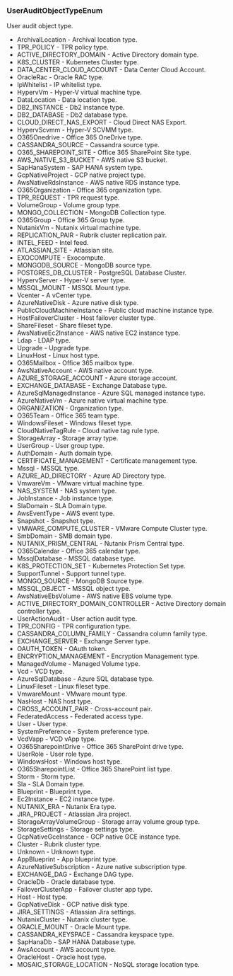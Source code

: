 ### UserAuditObjectTypeEnum
User audit object type.

- ArchivalLocation - Archival location type.
- TPR_POLICY - TPR policy type.
- ACTIVE_DIRECTORY_DOMAIN - Active Directory domain type.
- K8S_CLUSTER - Kubernetes Cluster type.
- DATA_CENTER_CLOUD_ACCOUNT - Data Center Cloud Account.
- OracleRac - Oracle RAC type.
- IpWhitelist - IP whitelist type.
- HypervVm - Hyper-V virtual machine type.
- DataLocation - Data location type.
- DB2_INSTANCE - Db2 instance type.
- DB2_DATABASE - Db2 database type.
- CLOUD_DIRECT_NAS_EXPORT - Cloud Direct NAS Export.
- HypervScvmm - Hyper-V SCVMM type.
- O365Onedrive - Office 365 OneDrive type.
- CASSANDRA_SOURCE - Cassandra source type.
- O365_SHAREPOINT_SITE - Office 365 SharePoint Site type.
- AWS_NATIVE_S3_BUCKET - AWS native S3 bucket.
- SapHanaSystem - SAP HANA system type.
- GcpNativeProject - GCP native project type.
- AwsNativeRdsInstance - AWS native RDS instance type.
- O365Organization - Office 365 organization type.
- TPR_REQUEST - TPR request type.
- VolumeGroup - Volume group type.
- MONGO_COLLECTION - MongoDB Collection type.
- O365Group - Office 365 Group type.
- NutanixVm - Nutanix virtual machine type.
- REPLICATION_PAIR - Rubrik cluster replication pair.
- INTEL_FEED - Intel feed.
- ATLASSIAN_SITE - Atlassian site.
- EXOCOMPUTE - Exocompute.
- MONGODB_SOURCE - MongoDB source type.
- POSTGRES_DB_CLUSTER - PostgreSQL Database Cluster.
- HypervServer - Hyper-V server type.
- MSSQL_MOUNT - MSSQL Mount type.
- Vcenter - A vCenter type.
- AzureNativeDisk - Azure native disk type.
- PublicCloudMachineInstance - Public cloud machine instance type.
- HostFailoverCluster - Host failover cluster type.
- ShareFileset - Share fileset type.
- AwsNativeEc2Instance - AWS native EC2 instance type.
- Ldap - LDAP type.
- Upgrade - Upgrade type.
- LinuxHost - Linux host type.
- O365Mailbox - Office 365 mailbox type.
- AwsNativeAccount - AWS native account type.
- AZURE_STORAGE_ACCOUNT - Azure storage account.
- EXCHANGE_DATABASE - Exchange Database type.
- AzureSqlManagedInstance - Azure SQL managed instance type.
- AzureNativeVm - Azure native virtual machine type.
- ORGANIZATION - Organization type.
- O365Team - Office 365 team type.
- WindowsFileset - Windows fileset type.
- CloudNativeTagRule - Cloud native tag rule type.
- StorageArray - Storage array type.
- UserGroup - User group type.
- AuthDomain - Auth domain type.
- CERTIFICATE_MANAGEMENT - Certificate management type.
- Mssql - MSSQL type.
- AZURE_AD_DIRECTORY - Azure AD Directory type.
- VmwareVm - VMware virtual machine type.
- NAS_SYSTEM - NAS system type.
- JobInstance - Job instance type.
- SlaDomain - SLA Domain type.
- AwsEventType - AWS event type.
- Snapshot - Snapshot type.
- VMWARE_COMPUTE_CLUSTER - VMware Compute Cluster type.
- SmbDomain - SMB domain type.
- NUTANIX_PRISM_CENTRAL - Nutanix Prism Central type.
- O365Calendar - Office 365 calendar type.
- MssqlDatabase - MSSQL database type.
- K8S_PROTECTION_SET - Kubernetes Protection Set type.
- SupportTunnel - Support tunnel type.
- MONGO_SOURCE - MongoDB Source type.
- MSSQL_OBJECT - MSSQL object type.
- AwsNativeEbsVolume - AWS native EBS volume type.
- ACTIVE_DIRECTORY_DOMAIN_CONTROLLER - Active Directory domain controller type.
- UserActionAudit - User action audit type.
- TPR_CONFIG - TPR configuration type.
- CASSANDRA_COLUMN_FAMILY - Cassandra column family type.
- EXCHANGE_SERVER - Exchange Server type.
- OAUTH_TOKEN - OAuth token.
- ENCRYPTION_MANAGEMENT - Encryption Management type.
- ManagedVolume - Managed Volume type.
- Vcd - VCD type.
- AzureSqlDatabase - Azure SQL database type.
- LinuxFileset - Linux fileset type.
- VmwareMount - VMware mount type.
- NasHost - NAS host type.
- CROSS_ACCOUNT_PAIR - Cross-account pair.
- FederatedAccess - Federated access type.
- User - User type.
- SystemPreference - System preference type.
- VcdVapp - VCD vApp type.
- O365SharepointDrive - Office 365 SharePoint drive type.
- UserRole - User role type.
- WindowsHost - Windows host type.
- O365SharepointList - Office 365 SharePoint list type.
- Storm - Storm type.
- Sla - SLA Domain type.
- Blueprint - Blueprint type.
- Ec2Instance - EC2 instance type.
- NUTANIX_ERA - Nutanix Era type.
- JIRA_PROJECT - Atlassian Jira project.
- StorageArrayVolumeGroup - Storage array volume group type.
- StorageSettings - Storage settings type.
- GcpNativeGceInstance - GCP native GCE instance type.
- Cluster - Rubrik cluster type.
- Unknown - Unknown type.
- AppBlueprint - App blueprint type.
- AzureNativeSubscription - Azure native subscription type.
- EXCHANGE_DAG - Exchange DAG type.
- OracleDb - Oracle database type.
- FailoverClusterApp - Failover cluster app type.
- Host - Host type.
- GcpNativeDisk - GCP native disk type.
- JIRA_SETTINGS - Atlassian Jira settings.
- NutanixCluster - Nutanix cluster type.
- ORACLE_MOUNT - Oracle Mount type.
- CASSANDRA_KEYSPACE - Cassandra keyspace type.
- SapHanaDb - SAP HANA Database type.
- AwsAccount - AWS account type.
- OracleHost - Oracle host type.
- MOSAIC_STORAGE_LOCATION - NoSQL storage location type.
